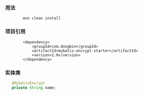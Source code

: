 ### 用法
```properties
        mvn clean install

```

### 项目引用

```properties
        <dependency>
            <groupId>com.dongbin</groupId>
            <artifactId>mybatis-encrypt-starter</artifactId>
            <version>1.0</version>
        </dependency>
 ```
 
 ### 实体类
 
 ```java
    @MybatisEncrypt
    private String name;
 ```
